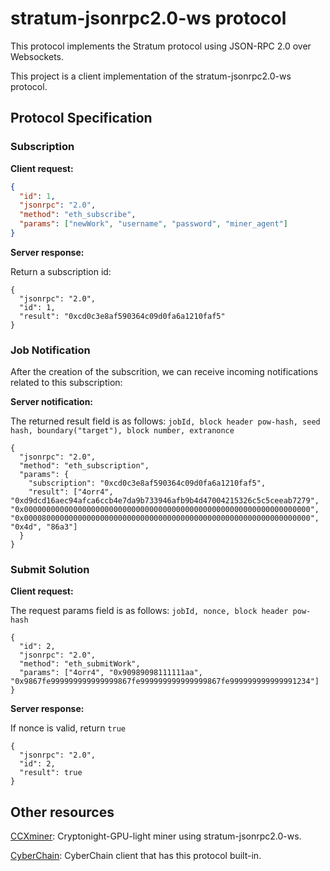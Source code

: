 # stratum-jsonrpc2.0-ws protocol

This protocol implements the Stratum protocol using JSON-RPC 2.0 over Websockets.

This project is a client implementation of the stratum-jsonrpc2.0-ws protocol.

## Protocol Specification


### Subscription

**Client request:**

```json
{
  "id": 1,
  "jsonrpc": "2.0",
  "method": "eth_subscribe",
  "params": ["newWork", "username", "password", "miner_agent"]
}
```

**Server response:**

Return a subscription id:
```
{
  "jsonrpc": "2.0",
  "id": 1,
  "result": "0xcd0c3e8af590364c09d0fa6a1210faf5"
}
```

### Job Notification 

After the creation of the subscrition, we can receive incoming notifications related to this subscription:

**Server notification:**

The returned result field is as follows: `jobId, block header pow-hash, seed hash, boundary("target"), block number, extranonce`


```
{
  "jsonrpc": "2.0",
  "method": "eth_subscription",
  "params": {
    "subscription": "0xcd0c3e8af590364c09d0fa6a1210faf5",
    "result": ["4orr4", "0xd9dcd16aec94afca6ccb4e7da9b733946afb9b4d47004215326c5c5ceeab7279", "0x0000000000000000000000000000000000000000000000000000000000000000", "0x0000800000000000000000000000000000000000000000000000000000000000", "0x4d", "86a3"]
  }
}
```

### Submit Solution

**Client request:**

The request params field is as follows: `jobId, nonce, block header pow-hash`

```
{
  "id": 2,
  "jsonrpc": "2.0",
  "method": "eth_submitWork",
  "params": ["4orr4", "0x90989098111111aa", "0x9867fe999999999999999867fe999999999999999867fe999999999999991234"]
}
```

**Server response:**

If nonce is valid, return `true`

```
{
  "jsonrpc": "2.0",
  "id": 2,
  "result": true
}
```

## Other resources

[CCXminer](https://github.com/cyberchain/ccxminer): Cryptonight-GPU-light miner using stratum-jsonrpc2.0-ws.

[CyberChain](https://github.com/cyberchain/ccx): CyberChain client that has this protocol built-in.